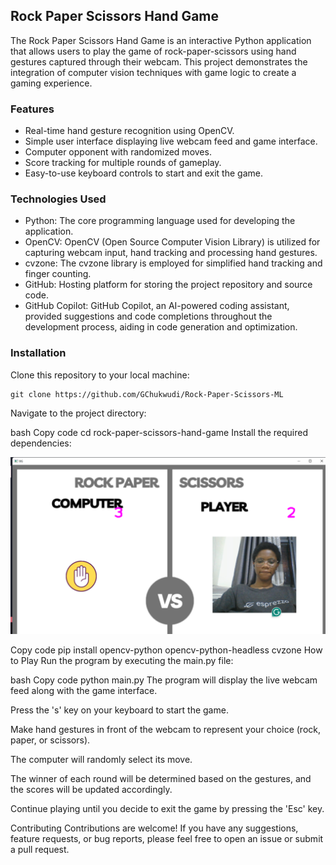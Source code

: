 ## Rock Paper Scissors Hand Game

The Rock Paper Scissors Hand Game is an interactive Python application that allows users to play the game of rock-paper-scissors using hand gestures captured through their webcam. This project demonstrates the integration of computer vision techniques with game logic to create a gaming experience.

### Features

- Real-time hand gesture recognition using OpenCV.
- Simple user interface displaying live webcam feed and game interface.
- Computer opponent with randomized moves.
- Score tracking for multiple rounds of gameplay.
- Easy-to-use keyboard controls to start and exit the game.

### Technologies Used

* Python: The core programming language used for developing the application.
* OpenCV: OpenCV (Open Source Computer Vision Library) is utilized for capturing webcam input, hand tracking and processing hand gestures.
* cvzone: The cvzone library is employed for simplified hand tracking and finger counting.
* GitHub: Hosting platform for storing the project repository and source code.
* GitHub Copilot: GitHub Copilot, an AI-powered coding assistant, provided suggestions and code completions throughout the development process, aiding in code generation and optimization.

### Installation

Clone this repository to your local machine:

```
git clone https://github.com/GChukwudi/Rock-Paper-Scissors-ML
```

Navigate to the project directory:

bash
Copy code
cd rock-paper-scissors-hand-game
Install the required dependencies:

![alt text](<2024-03-12 (1).png>)

Copy code
pip install opencv-python opencv-python-headless cvzone
How to Play
Run the program by executing the main.py file:

bash
Copy code
python main.py
The program will display the live webcam feed along with the game interface.

Press the 's' key on your keyboard to start the game.

Make hand gestures in front of the webcam to represent your choice (rock, paper, or scissors).

The computer will randomly select its move.

The winner of each round will be determined based on the gestures, and the scores will be updated accordingly.

Continue playing until you decide to exit the game by pressing the 'Esc' key.

Contributing
Contributions are welcome! If you have any suggestions, feature requests, or bug reports, please feel free to open an issue or submit a pull request.
